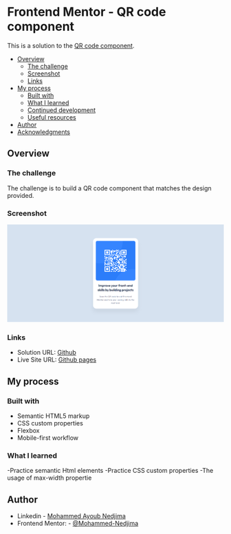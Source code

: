 # Frontend Mentor - QR code component

This is a solution to the [QR code component](https://www.frontendmentor.io/challenges/qr-code-component-iux_sIO_H).

- [Overview](#overview)
  - [The challenge](#the-challenge)
  - [Screenshot](#screenshot)
  - [Links](#links)
- [My process](#my-process)
  - [Built with](#built-with)
  - [What I learned](#what-i-learned)
  - [Continued development](#continued-development)
  - [Useful resources](#useful-resources)
- [Author](#author)
- [Acknowledgments](#acknowledgments)

## Overview

### The challenge

The challenge is to build a QR code component that matches the design provided.

### Screenshot

![](./design/desktop-result.png)

### Links

- Solution URL: [Github](https://github.com/Mohammed-Nedjima/qr-code-component)
- Live Site URL: [Github pages](https://mohammed-nedjima.github.io/qr-code-component/)

## My process

### Built with

- Semantic HTML5 markup
- CSS custom properties
- Flexbox
- Mobile-first workflow

### What I learned

-Practice semantic Html elements
-Practice CSS custom properties
-The usage of max-width propertie

## Author

- Linkedin - [Mohammed Ayoub Nedjima](https://www.linkedin.com/in/mohammed-ayoub-nedjima//profile/kaamiik)
- Frontend Mentor: - [@Mohammed-Nedjima](https://www.frontendmentor.io/profile/Mohammed-Nedjima)